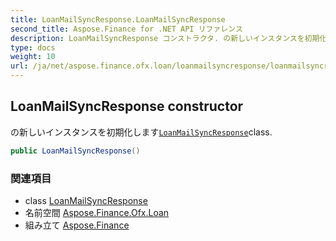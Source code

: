 ```yaml
---
title: LoanMailSyncResponse.LoanMailSyncResponse
second_title: Aspose.Finance for .NET API リファレンス
description: LoanMailSyncResponse コンストラクタ. の新しいインスタンスを初期化しますLoanMailSyncResponseclass.
type: docs
weight: 10
url: /ja/net/aspose.finance.ofx.loan/loanmailsyncresponse/loanmailsyncresponse/
---
```

## LoanMailSyncResponse constructor

の新しいインスタンスを初期化します[`LoanMailSyncResponse`](../)class.

```csharp
public LoanMailSyncResponse()
```

### 関連項目

* class [LoanMailSyncResponse](../)
* 名前空間 [Aspose.Finance.Ofx.Loan](../../loanmailsyncresponse/)
* 組み立て [Aspose.Finance](../../../)


